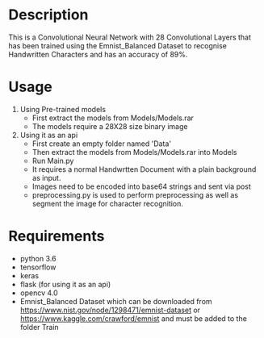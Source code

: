 # Description
This is a Convolutional Neural Network with 28 Convolutional Layers that has been trained using the Emnist_Balanced Dataset to recognise Handwritten Characters and has an accuracy of 89%.

# Usage
1. Using Pre-trained models
   - First extract the models from Models/Models.rar
   - The models require a 28X28 size binary image 
2. Using it as an api
   - First create an empty folder named 'Data'
   - Then extract the models from Models/Models.rar into Models
   - Run Main.py
   - It requires a normal Handwrtten Document with a plain background as input.
   - Images need to be encoded into base64 strings and sent via post 
   - preprocessing.py is used to perform preprocessing as well as segment the image for character recognition.

# Requirements
- python 3.6
- tensorflow
- keras
- flask (for using it as an api)
- opencv 4.0
- Emnist_Balanced Dataset which can be downloaded from https://www.nist.gov/node/1298471/emnist-dataset or https://www.kaggle.com/crawford/emnist and must be added to the folder Train

